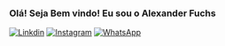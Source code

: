 
### Olá! Seja Bem vindo! Eu sou o Alexander Fuchs 
[![Linkdin](https://img.shields.io/badge/LinkedIn-0077B5?style=for-the-badge&logo=linkedin&logoColor=white)](https://www.linkedin.com/in/alexander-soares-1479aa1a0)
[![Instagram](https://img.shields.io/badge/Instagram-E4405F?style=for-the-badge&logo=instagram&logoColor=white)](https://www.instagram.com/Alex.Fuchs/)
[![WhatsApp](https://img.shields.io/badge/WhatsApp-25D366?style=for-the-badge&logo=whatsapp&logoColor=white)](https://wa.me/5513991161277)
